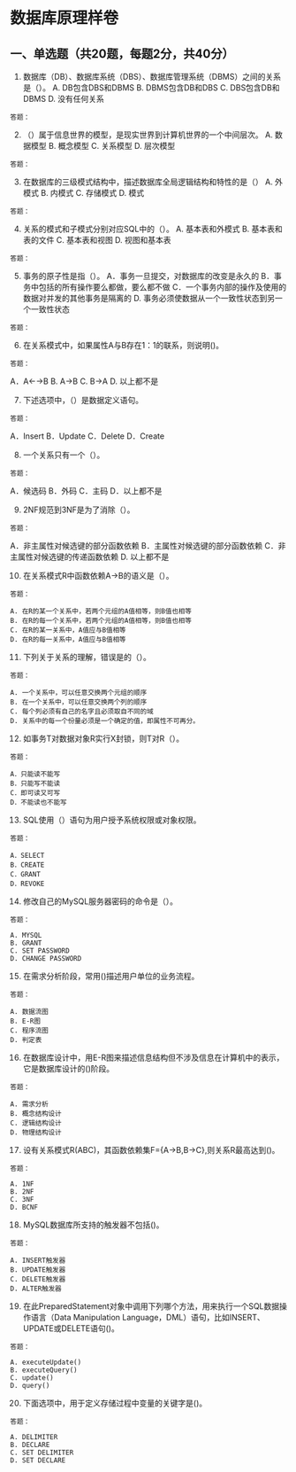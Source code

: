 # 数据库原理样卷

## 一、单选题（共20题，每题2分，共40分）

1. 数据库（DB）、数据库系统（DBS）、数据库管理系统（DBMS）之间的关系是（）。
   A. DB包含DBS和DBMS
   B. DBMS包含DB和DBS
   C. DBS包含DB和DBMS
   D. 没有任何关系

```
答题：
```

2. （）属于信息世界的模型，是现实世界到计算机世界的一个中间层次。
   A. 数据模型
   B. 概念模型
   C. 关系模型
   D. 层次模型

```
答题：
```

3. 在数据库的三级模式结构中，描述数据库全局逻辑结构和特性的是（）
   A. 外模式
   B. 内模式
   C. 存储模式
   D. 模式

```
答题：
```

4. 关系的模式和子模式分别对应SQL中的（）。
   A. 基本表和外模式
   B. 基本表和表的文件
   C. 基本表和视图
   D. 视图和基本表

```
答题：
```

5. 事务的原子性是指（）。
   A．事务一旦提交，对数据库的改变是永久的
   B．事务中包括的所有操作要么都做，要么都不做
   C．一个事务内部的操作及使用的数据对并发的其他事务是隔离的
   D. 事务必须使数据从一个一致性状态到另一个一致性状态

```
答题：
```

6. 在关系模式中，如果属性A与B存在1：1的联系，则说明()。
```
答题：
```
   A．A←→B
   B. A→B
   C. B→A
   D. 以上都不是

7. 下述选项中，（）是数据定义语句。
```
答题：
```
   A．Insert
   B．Update
   C．Delete
   D．Create

8. 一个关系只有一个（）。
```
答题：
```
   A．候选码
   B．外码
   C．主码
   D．以上都不是

9. 2NF规范到3NF是为了消除（）。
```
答题：
```
   A．非主属性对候选键的部分函数依赖
   B．主属性对候选键的部分函数依赖
   C．非主属性对候选键的传递函数依赖
   D. 以上都不是

10. 在关系模式R中函数依赖A→B的语义是（）。
```
答题：
```
    A. 在R的某一个关系中，若两个元组的A值相等，则B值也相等
    B. 在R的每一个关系中，若两个元组的A值相等，则B值也相等
    C. 在R的某一关系中，A值应与B值相等
    D. 在R的每一关系中，A值应与B值相等

11. 下列关于关系的理解，错误是的（）。
```
答题：
```
    A. 一个关系中，可以任意交换两个元组的顺序
    B. 在一个关系中，可以任意交换两个列的顺序
    C. 每个列必须有自己的名字且必须取自不同的域
    D. 关系中的每一个份量必须是一个确定的值，即属性不可再分。

12. 如事务T对数据对象R实行X封锁，则T对R（）。
```
答题：
```
    A．只能读不能写
    B．只能写不能读
    C．即可读又可写
    D．不能读也不能写

13. SQL使用（）语句为用户授予系统权限或对象权限。
```
答题：
```
    A．SELECT
    B．CREATE
    C．GRANT
    D．REVOKE

14. 修改自己的MySQL服务器密码的命令是（）。
```
答题：
```
    A. MYSQL
    B. GRANT
    C. SET PASSWORD
    D. CHANGE PASSWORD

15. 在需求分析阶段，常用()描述用户单位的业务流程。
```
答题：
```
    A. 数据流图
    B. E-R图
    C. 程序流图
    D. 判定表

16. 在数据库设计中，用E-R图来描述信息结构但不涉及信息在计算机中的表示，它是数据库设计的()阶段。
```
答题：
```
    A. 需求分析
    B. 概念结构设计
    C. 逻辑结构设计
    D. 物理结构设计

17. 设有关系模式R(ABC)，其函数依赖集F={A→B,B→C},则关系R最高达到()。
```
答题：
```
    A. 1NF
    B. 2NF
    C. 3NF
    D. BCNF

18. MySQL数据库所支持的触发器不包括()。
```
答题：
```
    A. INSERT触发器
    B. UPDATE触发器
    C. DELETE触发器
    D. ALTER触发器

19. 在此PreparedStatement对象中调用下列哪个方法，用来执行一个SQL数据操作语言（Data Manipulation Language，DML）语句，比如INSERT、UPDATE或DELETE语句()。
```
答题：
```
    A. executeUpdate()
    B. executeQuery()
    C. update()
    D. query()

20. 下面选项中，用于定义存储过程中变量的关键字是()。
```
答题：
```
    A. DELIMITER
    B. DECLARE
    C. SET DELIMITER
    D. SET DECLARE
